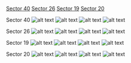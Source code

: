 [Sector 40](#sector40)
[Sector 26](#sector26)
[Sector 19](#sector19)
[Sector 20](#sector20)

<a name = "sector40"></a>
Sector 40
![alt text](/images/XO-6_Sector_40/XO-6_Sector_40_a_TimeSeries.png)
![alt text](/images/XO-6_Sector_40/XO-6_Sector_40_b_FoldedLightCurve.png)
![alt text](/images/XO-6_Sector_40/XO-6_Sector_40_b_IndividualTransitsWithFit.png)
![alt text](/images/XO-6_Sector_40/XO-6_Sector_40_c_TimingResiduals.png)

<a name = "sector26"></a>
Sector 26
![alt text](/images/XO-6_Sector_26/XO-6_Sector_26_a_TimeSeries.png)
![alt text](/images/XO-6_Sector_26/XO-6_Sector_26_b_FoldedLightCurve.png)
![alt text](/images/XO-6_Sector_26/XO-6_Sector_26_b_IndividualTransitsWithFit.png)
![alt text](/images/XO-6_Sector_26/XO-6_Sector_26_c_TimingResiduals.png)

<a name = "sector19"></a>
Sector 19
![alt text](/images/XO-6_Sector_19/XO-6_Sector_19_a_TimeSeries.png)
![alt text](/images/XO-6_Sector_19/XO-6_Sector_19_b_FoldedLightCurve.png)
![alt text](/images/XO-6_Sector_19/XO-6_Sector_19_b_IndividualTransitsWithFit.png)
![alt text](/images/XO-6_Sector_19/XO-6_Sector_19_c_TimingResiduals.png)

<a name = "sector20"></a>
Sector 20
![alt text](/images/XO-6_Sector_20/XO-6_Sector_20_a_TimeSeries.png)
![alt text](/images/XO-6_Sector_20/XO-6_Sector_20_b_FoldedLightCurve.png)
![alt text](/images/XO-6_Sector_20/XO-6_Sector_20_b_IndividualTransitsWithFit.png)
![alt text](/images/XO-6_Sector_20/XO-6_Sector_20_c_TimingResiduals.png)

